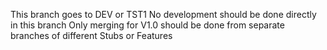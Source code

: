 This branch goes to DEV or TST1
No development should be done directly in this branch
Only merging for V1.0 should be done from separate branches of different Stubs or Features
